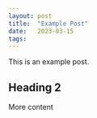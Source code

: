 ```yaml
---
layout: post
title:  "Example Post"
date:   2023-03-15
tags: 
---
```

This is an example post.

## Heading 2
More content
